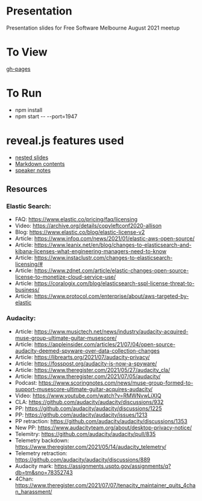 



# Presentation

Presentation slides for Free Software Melbourne August 2021 meetup


# To View

[gh-pages](https://free-software-melbourne.github.io/Controversies-2021-August/)


# To Run
- npm install
- npm start -- --port=1947


# reveal.js features used
- [nested slides](https://github.com/hakimel/reveal.js#markup)
- [Markdown contents](https://github.com/hakimel/reveal.js#markdown)
- [speaker notes](https://github.com/hakimel/reveal.js#speaker-notes)


## Resources

### Elastic Search:

  * FAQ: https://www.elastic.co/pricing/faq/licensing
  * Video: https://archive.org/details/copyleftconf2020-allison
  * Blog: https://www.elastic.co/blog/elastic-license-v2
  * Article: https://www.infoq.com/news/2021/01/elastic-aws-open-source/
  * Article: https://www.leanix.net/en/blog/changes-to-elasticsearch-and-kibana-licenses-what-engineering-managers-need-to-know
  * Article: https://www.instaclustr.com/changes-to-elasticsearch-licensing/#
  * Article: https://www.zdnet.com/article/elastic-changes-open-source-license-to-monetize-cloud-service-use/
  * Article: https://coralogix.com/blog/elasticsearch-sspl-license-threat-to-business/
  * Article: https://www.protocol.com/enterprise/about/aws-targeted-by-elastic

### Audacity:

  * Article: https://www.musictech.net/news/industry/audacity-acquired-muse-group-ultimate-guitar-musescore/
  * Article: https://appleinsider.com/articles/21/07/04/open-source-audacity-deemed-spyware-over-data-collection-changes
  * Article: https://librearts.org/2021/07/audacity-privacy/
  * Article: https://fosspost.org/audacity-is-now-a-spyware/
  * Article: https://www.theregister.com/2021/05/27/audacity_cla/
  * Article: https://www.theregister.com/2021/07/05/audacity/
  * Podcast: https://www.scoringnotes.com/news/muse-group-formed-to-support-musescore-ultimate-guitar-acquires-audacity/
  * Video: https://www.youtube.com/watch?v=RMWNvwLiXIQ
  * CLA: https://github.com/audacity/audacity/discussions/932
  * PP: https://github.com/audacity/audacity/discussions/1225
  * PP: https://github.com/audacity/audacity/issues/1213
  * PP retraction: https://github.com/audacity/audacity/discussions/1353
  * New PP: https://www.audacityteam.org/about/desktop-privacy-notice/
  * Telemitry: https://github.com/audacity/audacity/pull/835
  * Telemetry backdown: https://www.theregister.com/2021/05/14/audacity_telemetry/
  * Telemetry retraction: https://github.com/audacity/audacity/discussions/889
  * Audacity mark: https://assignments.uspto.gov/assignments/q?db=tm&sno=78352743
  * 4Chan: https://www.theregister.com/2021/07/07/tenacity_maintainer_quits_4chan_harassment/
